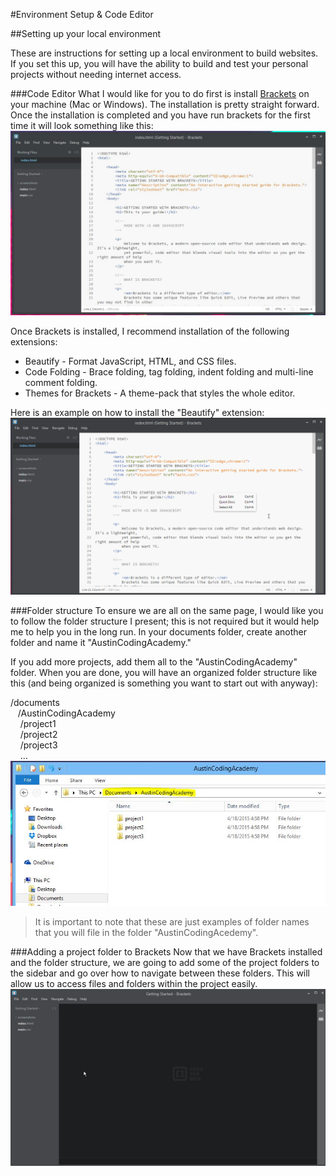 #Environment Setup & Code Editor

##Setting up your local environment

These are instructions for setting up a local environment to build websites. If you set this up, you will have the ability to build and test your personal projects without needing internet access. 

###Code Editor
What I would like for you to do first is install <a href='http://brackets.io/'>Brackets</a> on your machine (Mac or Windows). The installation is pretty straight forward. Once the installation is completed and you have run brackets for the first time it will look something like this:
    ![Brackets](/images/brackets.JPG)

Once Brackets is installed, I recommend installation of the following extensions:
    <ul>
        <li>Beautify - Format JavaScript, HTML, and CSS files.</li>
        <li>Code Folding - Brace folding, tag folding, indent folding and multi-line comment folding.</li>
        <li>Themes for Brackets - A theme-pack that styles the whole editor.</li>
    </ul>

Here is an example on how to install the "Beautify" extension:
    ![HTML](/images/installing-extension.gif)
    
###Folder structure
To ensure we are all on the same page, I would like you to follow the folder structure I present; this is not required but it would help me to help you in the long run. In your documents folder, create another folder and name it "AustinCodingAcademy."

If you add more projects, add them all to the "AustinCodingAcademy" folder. When you are done, you will have an organized folder structure like this (and being organized is something you want to start out with anyway):

/documents<br>
&nbsp;&nbsp;&nbsp;/AustinCodingAcademy<br>
&nbsp;&nbsp;&nbsp;&nbsp;/project1<br>
&nbsp;&nbsp;&nbsp;&nbsp;/project2<br>
&nbsp;&nbsp;&nbsp;&nbsp;/project3<br>
&nbsp;&nbsp;&nbsp;&nbsp;...<br>
    ![HTML](/images/folder-structure.JPG)

> It is important to note that these are just examples of folder names that you will file in the folder "AustinCodingAcedemy".

###Adding a project folder to Brackets
Now that we have Brackets installed and the folder structure, we are going to add some of the project folders to the sidebar and go over how to navigate between these folders. This will allow us to access files and folders within the project easily.
    ![Add folder to Sidebar](/images/add-folder-sidebar.gif)

